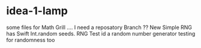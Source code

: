 # idea-1-lamp
some files for Math Grill ....
I need a reposatory Branch ?? 
New Simple RNG has Swift Int.random seeds.
RNG Test id a random number generator testing for randomness too

